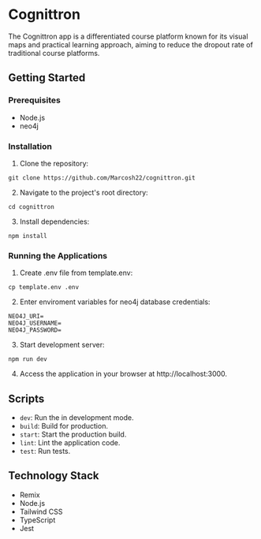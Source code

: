 # Cognittron
The Cognittron app is a differentiated course platform known for its visual maps and practical learning approach, aiming to reduce the dropout rate of traditional course platforms.
 
## Getting Started

### Prerequisites

- Node.js
- neo4j

### Installation

1. Clone the repository:
```shell
git clone https://github.com/Marcosh22/cognittron.git
```

2. Navigate to the project's root directory:
```shell
cd cognittron
```

3. Install dependencies:
```shell
npm install
```

### Running the Applications

1. Create .env file from template.env:
```shell
cp template.env .env
```

2. Enter enviroment variables for neo4j database credentials:
```shell
NEO4J_URI=
NEO4J_USERNAME=
NEO4J_PASSWORD=
```

3. Start development server:
```shell
npm run dev
```

4. Access the application in your browser at http://localhost:3000.


## Scripts

- `dev`: Run the in development mode.
- `build`: Build for production.
- `start`: Start the production build.
- `lint`: Lint the application code.
- `test`: Run tests.


## Technology Stack

- Remix
- Node.js
- Tailwind CSS
- TypeScript
- Jest